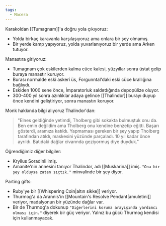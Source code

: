 ```yaml
---  
tags:  
  - Macera  
---  
```

  
Karakoldan [[Tumagnam]]'a doğru yola çıkıyoruz:  
- Yolda birkaç karavanla karşılaşıyoruz ama onlara bir şey olmamış.  
- Bir yerde kamp yapıyoruz, yolda yuvarlanıyoruz bir yerde ama Arken tutuyor.  
  
Manastıra giriyoruz:  
- Tumagnam çok eskilerden kalma cüce kalesi, yüzyıllar sonra üstat gelip buraya manastır kuruyor.  
- Burası normalde eski askerî üs, Forgunntal'daki eski cüce krallığına bağlıydı.  
- Eskiden 1000 sene önce, İmparatorluk saldırdığında depopülize oluyor.  
- 300-400 yıl sonra azınlıklar adaya gelince [[Thalindor]] burayı duyup önce kendini geliştiriyor, sonra manastırı koruyor.  
  
Monk hakkında bilgi alıyoruz Thalindor'dan:  
  
> "Elnes geldiğinde yetimdi, Tholberg gibi sokakta bulmuştuk onu da. Ben emin değildim ama Tholberg onu kendine benzetip eğitti. Başarı gösterdi, aramıza katıldı. Yapmaması gereken bir şey yapıp Tholberg tarafından atıldı, maskesini yüzünde parçaladı. 10 yıl kadar önce ayrıldı. Batıdaki dağlar civarında geziyormuş diye duyduk."  
  
Öğrendiğimiz diğer bilgiler:  
- Kryllus Soradinli imiş.  
- Amanite'nin annesini tanıyor Thalindor, adı [[Muskarina]] imiş. `"Ona bir şey olduysa zaten sıçtık."` minvalinde bir şey diyor.  
  
Parting gifts:  
- Ruby'ye bir [[Whispering Coin|altın sikke]] veriyor.  
- Thurmog'a da Arannis'in [[Mountain's Resolve Pendant|amuletini]] veriyor, madalyonun bir yüzünde dağlar var.  
- Bir de Thurmog'a dokunup `"Diğerlerini koruma arayışında yardımcı olması için."` diyerek bir güç veriyor. Yalnız bu gücü Thurmog kendisi için kullanmayacak.
